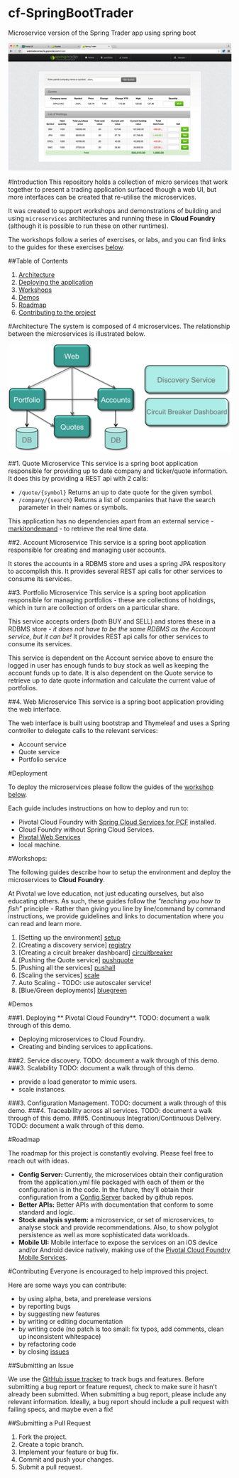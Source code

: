# cf-SpringBootTrader
Microservice version of the Spring Trader app using spring boot

![Spring Trader](/docs/springtrader2.png)

#Introduction
This repository holds a collection of micro services that work together to present a trading application surfaced though a web UI, but more interfaces can be created that re-utilise the microservices.

It was created to support workshops and demonstrations of building and using `microservices` architectures and running these in **Cloud Foundry** (although it is possible to run these on other runtimes).

The workshops follow a series of exercises, or labs, and you can find links to the guides for these exercises [below](#Workshps).

##Table of Contents

1. [Architecture](#Architecture)
2. [Deploying the application](#Deployment)
3. [Workshops](#Workshops)
4. [Demos](#Demos)
5. [Roadmap](#Roadmap)
6. [Contributing to the project](#Contributing)


#Architecture
The system is composed of 4 microservices. The relationship between the microservices is illustrated below.

![architecture](/docs/microservices_relationship.png)

##1. Quote Microservice
This service is a spring boot application responsible for providing up to date company and ticker/quote information. It does this by providing a REST api with 2 calls:
* ``/quote/{symbol}``
Returns an up to date quote for the given symbol.
* ``/company/{search}``
Returns a list of companies that have the search parameter in their names or symbols.

This application has no dependencies apart from an external service - [markitondemand](http://dev.markitondemand.com/) - to retrieve the real time data.

##2. Account Microservice
This service is a spring boot application responsible for creating and managing user accounts.

It stores the accounts in a RDBMS store and uses a spring JPA respository to accomplish this. It provides several REST api calls for other services to consume its services.

##3. Portfolio Microservice
This service is a spring boot application responsible for managing portfolios - these are collections of holdings, which in turn are collection of orders on a particular share.

This service accepts orders (both BUY and SELL) and stores these in a RDBMS store - *it does not have to be the same RDBMS as the Account service, but it can be!* It provides REST api calls for other services to consume its services.

This service is dependent on the Account service above to ensure the logged in user has enough funds to buy stock as well as keeping the account funds up to date. It is also dependent on the Quote service to retrieve up to date quote information and calculate the current value of portfolios.

##4. Web Microservice
This service is a spring boot application providing the web interface.

The web interface is built using bootstrap and Thymeleaf and uses a Spring controller to delegate calls to the relevant services:
* Account service
* Quote service
* Portfolio service

#Deployment

To deploy the microservices please follow the guides of the [workshop below](#Workshops).

Each guide includes instructions on how to deploy and run to:
  - Pivotal Cloud Foundry with [Spring Cloud Services for PCF](https://network.pivotal.io/products/p-spring-cloud-services) installed.
  - Cloud Foundry without Spring Cloud Services.
  - [Pivotal Web Services](http://run.pivotal.io)
  - local machine.

#Workshops:

The following guides describe how to setup the environment and deploy the microservices to **Cloud Foundry**.

At Pivotal we love education, not just educating ourselves, but also educating others. As such, these guides follow the *"teaching you how to fish"* principle - Rather than giving you line by line/command by command instructions, we provide guidelines and links to documentation where you can read and learn more.

1. [Setting up the environment] [setup]
2. [Creating a discovery service] [registry]
2. [Creating a circuit breaker dashboard] [circuitbreaker]
3. [Pushing the Quote service] [pushquote]
4. [Pushing all the services] [pushall]
5. [Scaling the services] [scale]
6. Auto Scaling - TODO: use autoscaler service!
7. [Blue/Green deployments] [bluegreen]


[setup]: docs/lab_setup.md
[registry]: docs/lab_registryserver.md
[circuitbreaker]: docs/lab_circuitbreaker.md
[pushquote]: docs/lab_pushquote.md
[pushall]: docs/lab_pushall.md
[scale]: docs/lab_scale.md
[bluegreen]: docs/lab_bluegreen.md

#Demos

###1. Deploying ** Pivotal Cloud Foundry**.
TODO: document a walk through of this demo.
- Deploying microservices to Cloud Foundry.
- Creating and binding services to applications.

###2. Service discovery.
TODO: document a walk through of this demo.
###3. Scalability
TODO: document a walk through of this demo.
- provide a load generator to mimic users.
- scale instances.

###3. Configuration Management.
TODO: document a walk through of this demo.
###4. Traceability across all services.
TODO: document a walk through of this demo.
###5. Continuous Integration/Continuous Delivery.
TODO: document a walk through of this demo.

#Roadmap

The roadmap for this project is constantly evolving. Please feel free to reach out with ideas.

- **Config Server:**
  Currently, the microservices obtain their configuration from the application.yml file packaged with each of them or the configuration is in the code. In the future, they'll obtain their configuration from a [Config Server]() backed by github repos.
- **Better APIs:** Better APIs with documentation that conform to some standard and logic.
- **Stock analysis system:** a microservice, or set of microservices, to analyse stock and provide recommendations. Also, to show polyglot persistence as well as more sophisticated data workloads.
- **Mobile UI:** Mobile interface to expose the services on an iOS device and/or Android device natively, making use of the [Pivotal Cloud Foundry Mobile Services](http://docs.pivotal.io/mobile/index.html).

#Contributing
Everyone is encouraged to help improved this project.

Here are some ways you can contribute:

- by using alpha, beta, and prerelease versions
- by reporting bugs
- by suggesting new features
- by writing or editing documentation
- by writing code (no patch is too small: fix typos, add comments, clean up inconsistent whitespace)
- by refactoring code
- by closing [issues](https://github.com/dpinto-pivotal/cf-SpringBootTrader/issues)

##Submitting an Issue

We use the [GitHub issue tracker](https://github.com/dpinto-pivotal/cf-SpringBootTrader/issues) to track bugs and features. Before submitting a bug report or feature request, check to make sure it hasn't already been submitted. When submitting a bug report, please include any relevant information. Ideally, a bug report should include a pull request with failing specs, and maybe even a fix!

##Submitting a Pull Request

1. Fork the project.
2. Create a topic branch.
3. Implement your feature or bug fix.
4. Commit and push your changes.
5. Submit a pull request.
